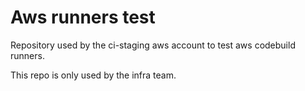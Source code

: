# Aws runners test

Repository used by the ci-staging aws account to test aws codebuild runners.

This repo is only used by the infra team.
